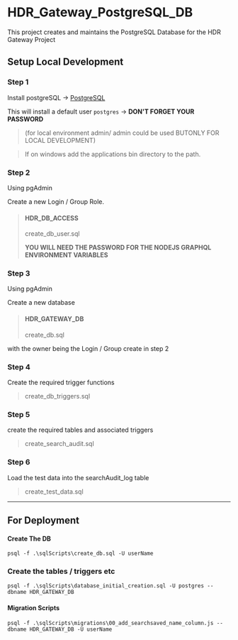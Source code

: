 # HDR_Gateway_PostgreSQL_DB

This project creates and maintains the PostgreSQL Database for the HDR Gateway Project

## Setup Local Development

### Step 1

Install postgreSQL -> [PostgreSQL](https://www.postgresql.org/)

This will install a default user `postgres` -> **DON'T FORGET YOUR PASSWORD**

> (for local environment admin/ admin could be used BUTONLY FOR LOCAL DEVELOPMENT)

> If on windows add the applications bin directory to the path.

### Step 2

Using pgAdmin

Create a new Login / Group Role.

> #### HDR_DB_ACCESS
>
> create_db_user.sql
>
> **YOU WILL NEED THE PASSWORD FOR THE NODEJS GRAPHQL ENVIRONMENT VARIABLES**

### Step 3

Using pgAdmin

Create a new database

> #### HDR_GATEWAY_DB
>
> create_db.sql

with the owner being the Login / Group create in step 2

### Step 4

Create the required trigger functions

> create_db_triggers.sql

### Step 5

create the required tables and associated triggers

> create_search_audit.sql

### Step 6

Load the test data into the searchAudit_log table

> create_test_data.sql

---

## For Deployment

#### Create The DB

`psql -f .\sqlScripts\create_db.sql -U userName`

### Create the tables / triggers etc

`psql -f .\sqlScripts\database_initial_creation.sql -U postgres --dbname HDR_GATEWAY_DB`

#### Migration Scripts

`psql -f .\sqlScripts\migrations\00_add_searchsaved_name_column.js --dbname HDR_GATEWAY_DB -U userName`
